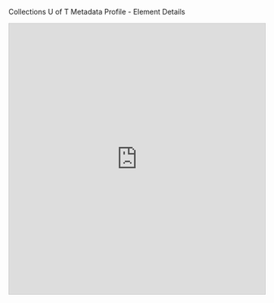 





Collections U of T Metadata Profile - Element Details
<iframe class="airtable-embed" src="https://airtable.com/embed/app7wnYFlIDcxwXka/shrSpVr5tTRyMSaTo?backgroundColor=redDusty&layout=card&viewControls=on" frameborder="0" onmousewheel="" width="100%" height="533" style="background: transparent; border: 1px solid #ccc;"></iframe>
